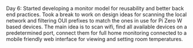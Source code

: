 Day 6:  Started developing a monitor model for reusability and better back end practices. Took a break to work on design ideas for scanning the local network and filtering OUI prefixes to match the ones in use for Pi Zero W based devices. The main idea is to scan wifi, find all available devices on a
predetermined port, connect them for full home monitoring connected to a mobile friendly web interface for viewing and setting room temperatures.